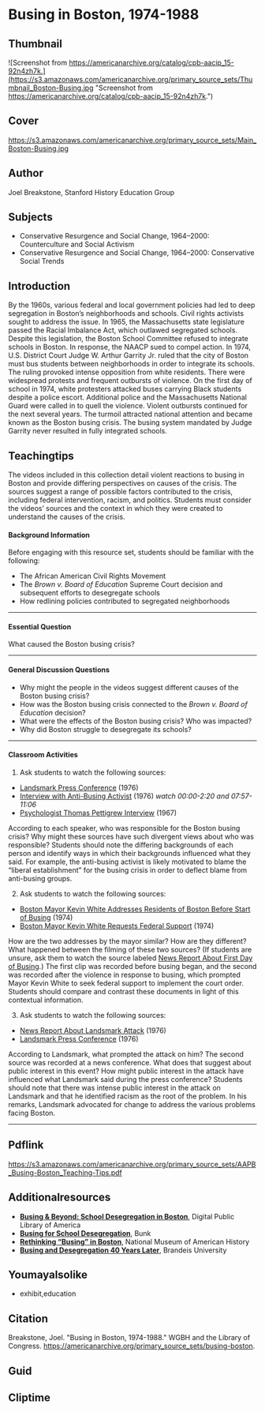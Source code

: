 # Busing in Boston, 1974-1988

## Thumbnail

![Screenshot from https://americanarchive.org/catalog/cpb-aacip_15-92n4zh7k.](https://s3.amazonaws.com/americanarchive.org/primary_source_sets/Thumbnail_Boston-Busing.jpg "Screenshot from https://americanarchive.org/catalog/cpb-aacip_15-92n4zh7k.")

## Cover
https://s3.amazonaws.com/americanarchive.org/primary_source_sets/Main_Boston-Busing.jpg

## Author

Joel Breakstone, Stanford History Education Group

## Subjects

- Conservative Resurgence and Social Change, 1964–2000: Counterculture and Social Activism
- Conservative Resurgence and Social Change, 1964–2000: Conservative Social Trends

## Introduction

By the 1960s, various federal and local government policies had led to deep segregation in Boston’s neighborhoods and schools. Civil rights activists sought to address the issue. In 1965, the Massachusetts state legislature passed the Racial Imbalance Act, which outlawed segregated schools. Despite this legislation, the Boston School Committee refused to integrate schools in Boston. In response, the NAACP sued to compel action. In 1974, U.S. District Court Judge W. Arthur Garrity Jr. ruled that the city of Boston must bus students between neighborhoods in order to integrate its schools. The ruling provoked intense opposition from white residents. There were widespread protests and frequent outbursts of violence. On the first day of school in 1974, white protesters attacked buses carrying Black students despite a police escort. Additional police and the Massachusetts National Guard were called in to quell the violence. Violent outbursts continued for the next several years. The turmoil attracted national attention and became known as the Boston busing crisis. The busing system mandated by Judge Garrity never resulted in fully integrated schools. 

## Teachingtips

The videos included in this collection detail violent reactions to busing in Boston and provide differing perspectives on causes of the crisis. The sources suggest a range of possible factors contributed to the crisis, including federal intervention, racism, and politics. Students must consider the videos’ sources and the context in which they were created to understand the causes of the crisis. 

#### Background Information

Before engaging with this resource set, students should be familiar with the following: 

- The African American Civil Rights Movement
- The _Brown v. Board of Education_ Supreme Court decision and subsequent efforts to desegregate schools
- How redlining policies contributed to segregated neighborhoods 

<hr>

#### Essential Question 

What caused the Boston busing crisis? 

<hr>

#### General Discussion Questions

- Why might the people in the videos suggest different causes of the Boston busing crisis? 
- How was the Boston busing crisis connected to the _Brown v. Board of Education_ decision?  
- What were the effects of the Boston busing crisis? Who was impacted? 
- Why did Boston struggle to desegregate its schools? 

<hr>

#### Classroom Activities

1) Ask students to watch the following sources:

- [Landsmark Press Conference](https://americanarchive.org/primary_source_sets/busing-boston/6-15-9qr4nq5d) (1976)
- [Interview with Anti-Busing Activist](https://americanarchive.org/primary_source_sets/busing-boston/7-15-9057cs2x) (1976) *watch 00:00-2:20 and 07:57-11:06*
- [Psychologist Thomas Pettigrew Interview](https://americanarchive.org/primary_source_sets/busing-boston/9-15-9zg6g70c) (1967)

According to each speaker, who was responsible for the Boston busing crisis? Why might these sources have such divergent views about who was responsible? Students should note the differing backgrounds of each person and identify ways in which their backgrounds influenced what they said. For example, the anti-busing activist is likely motivated to blame the “liberal establishment” for the busing crisis in order to deflect blame from anti-busing groups. 

2) Ask students to watch the following sources: 

- [Boston Mayor Kevin White Addresses Residents of Boston Before Start of Busing](https://americanarchive.org/primary_source_sets/busing-boston/3-15-qj77s7j383) (1974)
- [Boston Mayor Kevin White Requests Federal Support](https://americanarchive.org/primary_source_sets/busing-boston/2-15-9154dp1w) (1974)

How are the two addresses by the mayor similar? How are they different? What happened between the filming of these two sources? (If students are unsure, ask them to watch the source labeled [News Report About First Day of Busing](https://americanarchive.org/primary_source_sets/busing-boston/1-15-92n4zh7k).) The first clip was recorded before busing began, and the second was recorded after the violence in response to busing, which prompted Mayor Kevin White to seek federal support to implement the court order. Students should compare and contrast these documents in light of this contextual information.

3) Ask students to watch the following sources: 

- [News Report About Landsmark Attack](https://americanarchive.org/primary_source_sets/busing-boston/5-15-93r0pt1f) (1976)
- [Landsmark Press Conference](https://americanarchive.org/primary_source_sets/busing-boston/6-15-9qr4nq5d) (1976)

According to Landsmark, what prompted the attack on him? The second source was recorded at a news conference. What does that suggest about public interest in this event? How might public interest in the attack have influenced what Landsmark said during the press conference? Students should note that there was intense public interest in the attack on Landsmark and that he identified racism as the root of the problem. In his remarks, Landsmark advocated for change to address the various problems facing Boston. 

<hr>

## Pdflink

https://s3.amazonaws.com/americanarchive.org/primary_source_sets/AAPB_Busing-Boston_Teaching-Tips.pdf

## Additionalresources

- [**Busing & Beyond: School Desegregation in Boston**](https://dp.la/primary-source-sets/busing-beyond-school-desegregation-in-boston), Digital Public Library of America
- [**Busing for School Desegregation**](https://www.bunkhistory.org/collections/z8bu5c), Bunk
- [**Rethinking “Busing” in Boston**](https://americanhistory.si.edu/blog/rethinking-busing-boston), National Museum of American History
- [**Busing and Desegregation 40 Years Later**](https://www.schusterinstituteinvestigations.org/busing-desegregation), Brandeis University

## Youmayalsolike
- exhibit,education

## Citation

Breakstone, Joel. "Busing in Boston, 1974-1988." WGBH and the Library of Congress. https://americanarchive.org/primary_source_sets/busing-boston.

## Guid
## Cliptime
